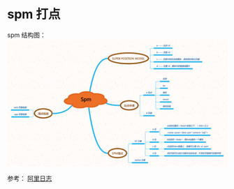 spm 打点
===

spm 结构图：
![SPM](img/SPM.png)

参考：
[阿里日志](http://log.alibaba-inc.com/log/info.htm?spm=a1z71.7905536/2392.outline.1.2MefW0&type=2392&id=10)
